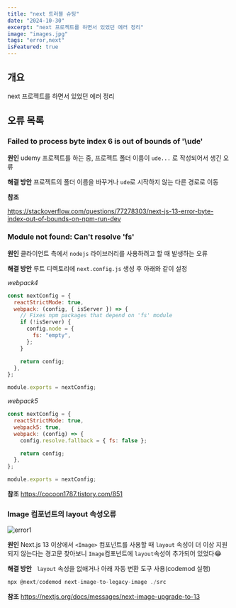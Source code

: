 ```yaml
---
title: "next 트러블 슈팅"
date: "2024-10-30"
excerpt: "next 프로젝트를 하면서 있었던 에러 정리"
image: "images.jpg"
tags: "error,next"
isFeatured: true
---
```


## 개요

next 프로젝트를 하면서 있었던 에러 정리

## 오류 목록

### Failed to process byte index 6 is out of bounds of '\ude'

**원인**
udemy 프로젝트를 하는 중, 프로젝트 폴더 이름이 `ude...` 로 작성되어서 생긴 오류

**해결 방안**
프로젝트의 폴더 이름을 바꾸거나 `ude`로 시작하지 않는 다른 경로로 이동

**참조**

https://stackoverflow.com/questions/77278303/next-js-13-error-byte-index-out-of-bounds-on-npm-run-dev

### Module not found: Can't resolve 'fs'

**원인**
클라이언트 측에서 `nodejs` 라이브러리를 사용하려고 할 때 발생하는 오류

**해결 방안**
루트 디렉토리에 `next.config.js` 생성 후 아래와 같이 설정

_webpack4_

```js
const nextConfig = {
  reactStrictMode: true,
  webpack: (config, { isServer }) => {
    // Fixes npm packages that depend on 'fs' module
    if (!isServer) {
      config.node = {
        fs: "empty",
      };
    }

    return config;
  },
};

module.exports = nextConfig;
```

_webpack5_

```js
const nextConfig = {
  reactStrictMode: true,
  webpack5: true,
  webpack: (config) => {
    config.resolve.fallback = { fs: false };

    return config;
  },
};

module.exports = nextConfig;
```

**참조**
https://cocoon1787.tistory.com/851

### Image 컴포넌트의 layout 속성오류

![error1](error1.jpg)

**원인**
Next.js 13 이상에서 `<Image>` 컴포넌트를 사용할 때 `layout` 속성이 더 이상 지원되지 않는다는 경고문
찾아보니 `Image`컴포넌트에 `layout`속성이 추가되어 있었다😂

**해결 방안**
&nbsp; `layout` 속성을 없애거나 아래 자동 변환 도구 사용(codemod 실행)

```js
npx @next/codemod next-image-to-legacy-image ./src
```

**참조**
https://nextjs.org/docs/messages/next-image-upgrade-to-13
